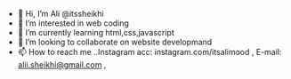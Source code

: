 - 👋 Hi, I’m Ali @itssheikhi
- 👀 I’m interested in web coding 
- 🌱 I’m currently learning html,css,javascript
- 💞️ I’m looking to collaborate on website developmand
- 📫 How to reach me ..Instagram acc: instagram.com/itsalimood , E-mail: alii.sheikhi@gmail.com , 

<!---
itssheikhi/itssheikhi is a ✨ special ✨ repository because its `README.md` (this file) appears on your GitHub profile.
You can click the Preview link to take a look at your changes.
--->
